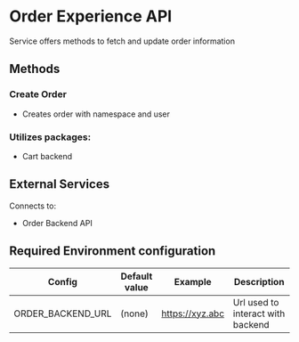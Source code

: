 # Order Experience API

Service offers methods to fetch and update order information

## Methods
### Create Order
- Creates order with namespace and user

### Utilizes packages:
- Cart backend

## External Services
Connects to:
- Order Backend API

## Required Environment configuration
| Config  | Default value | Example | Description |
|---|---|---|---|
| ORDER_BACKEND_URL | (none) | https://xyz.abc | Url used to interact with backend |